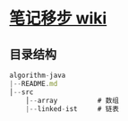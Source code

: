 # [笔记移步 wiki](https://github.com/litblue/algorithm-java/wiki)



## 目录结构

```js
algorithm-java
|--README.md
│--src
	│--array  		  # 数组
	|--linked-ist 	  # 链表

```




